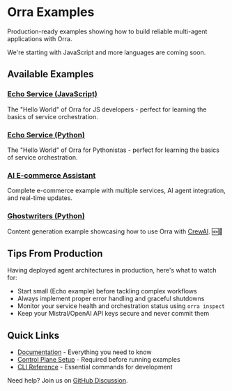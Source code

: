 # Orra Examples

Production-ready examples showing how to build reliable multi-agent applications with Orra.

We're starting with JavaScript and more languages are coming soon.

## Available Examples

### [Echo Service (JavaScript)](echo-js)
The "Hello World" of Orra for JS developers - perfect for learning the basics of service orchestration.

### [Echo Service (Python)](echo-python)
The "Hello World" of Orra for Pythonistas - perfect for learning the basics of service orchestration.

### [AI E-commerce Assistant](ecommerce-agent-app)
Complete e-commerce example with multiple services, AI agent integration, and real-time updates.

### [Ghostwriters (Python)](crewai-ghostwriters)
Content generation example showcasing how to use Orra with [CrewAI](https://www.crewai.com). 🆕🎉

## Tips From Production

Having deployed agent architectures in production, here's what to watch for:

- Start small (Echo example) before tackling complex workflows
- Always implement proper error handling and graceful shutdowns
- Monitor your service health and orchestration status using `orra inspect`
- Keep your Mistral/OpenAI API keys secure and never commit them

## Quick Links

- [Documentation](../docs) - Everything you need to know
- [Control Plane Setup](../README.md#2-get-orra-running) - Required before running examples
- [CLI Reference](../docs/cli.md) - Essential commands for development

Need help? Join us on [GitHub Discussion](https://github.com/orra-dev/orra/discussions).
